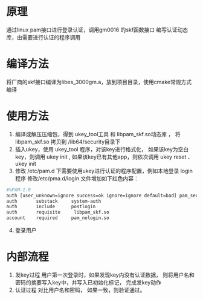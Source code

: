# 原理
通过linux pam接口进行登录认证，调用gm0016 的skf函数接口 编写认证动态库，由需要进行认证的程序调用

# 编译方法
将厂商的skf接口编译为libes_3000gm.a，放到项目目录，使用cmake常规方式编译

# 使用方法
1. 编译或解压压缩包，得到 ukey_tool工具 和 libpam_skf.so动态库 ， 将 libpam_skf.so  拷贝到 /lib64/security目录下
2. 插入ukey，使用  ukey_tool 程序，对该key进行格式化， 如果该key为空白key，则调用 ukey init , 如果该key已有其他app，则依次调用 ukey reset 、 ukey init
3. 修改  /etc/pam.d 下需要使用ukey进行认证的程序配置，例如本地登录 login 程序
    修改/etc/pma.d/login 文件增加如下红色内容：
```sh    
#%PAM-1.0
auth [user_unknown=ignore success=ok ignore=ignore default=bad] pam_securetty.so
auth       substack     system-auth
auth       include      postlogin
auth       requisite     libpam_skf.so
account    required     pam_nologin.so
```

4. 登录用户


# 内部流程 
1. 发key过程
        用户第一次登录时，如果发现key内没有认证数据， 则将用户名和密码的摘要写入key中，并写入已初始化标记， 完成发key动作
2. 认证过程 
        对比用户名和密码， 如果一致，则验证通过。